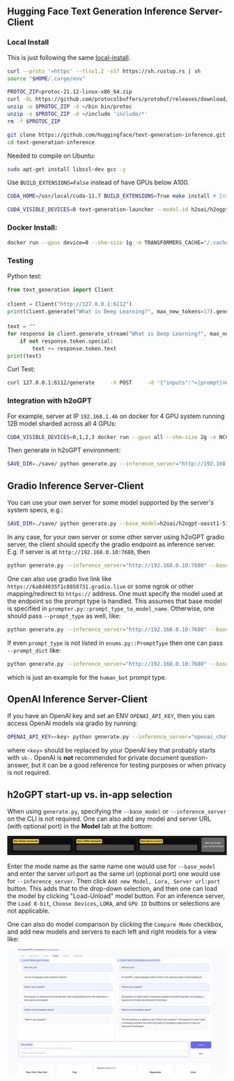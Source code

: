 ## Hugging Face Text Generation Inference Server-Client

### Local Install

This is just following the same [local-install](https://github.com/huggingface/text-generation-inference).
```bash
curl --proto '=https' --tlsv1.2 -sSf https://sh.rustup.rs | sh
source "$HOME/.cargo/env"
```

```bash
PROTOC_ZIP=protoc-21.12-linux-x86_64.zip
curl -OL https://github.com/protocolbuffers/protobuf/releases/download/v21.12/$PROTOC_ZIP
unzip -o $PROTOC_ZIP -d ~/bin bin/protoc
unzip -o $PROTOC_ZIP -d ~/include 'include/*'
rm -f $PROTOC_ZIP
```

```bash
git clone https://github.com/huggingface/text-generation-inference.git
cd text-generation-inference
```

Needed to compile on Ubuntu:
```bash
sudo apt-get install libssl-dev gcc -y
```

Use `BUILD_EXTENSIONS=False` instead of have GPUs below A100.
```bash
CUDA_HOME=/usr/local/cuda-11.7 BUILD_EXTENSIONS=True make install # Install repository and HF/transformer fork with CUDA kernels
```

```bash
CUDA_VISIBLE_DEVICES=0 text-generation-launcher --model-id h2oai/h2ogpt-gm-oasst1-en-2048-falcon-7b-v2 --port 8080  --sharded false --trust-remote-code
```

### Docker Install:
```bash
docker run --gpus device=0 --shm-size 1g -e TRANSFORMERS_CACHE="/.cache/" -p 6112:80 -v $HOME/.cache:/.cache/ -v $PWD/data:/data ghcr.io/huggingface/text-generation-inference:0.8 --model-id h2oai/h2ogpt-gm-oasst1-en-2048-falcon-7b-v2 --max-input-length 2048 --max-total-tokens 3072
```

### Testing

Python test:
```python
from text_generation import Client

client = Client("http://127.0.0.1:6112")
print(client.generate("What is Deep Learning?", max_new_tokens=17).generated_text)

text = ""
for response in client.generate_stream("What is Deep Learning?", max_new_tokens=17):
    if not response.token.special:
        text += response.token.text
print(text)
```

Curl Test:
```bash
curl 127.0.0.1:6112/generate     -X POST     -d '{"inputs":"<|prompt|>What is Deep Learning?<|endoftext|><|answer|>","parameters":{"max_new_tokens": 512, "truncate": 1024, "do_sample": true, "temperature": 0.1, "repetition_penalty": 1.2}}'     -H 'Content-Type: application/json' --user "user:bhx5xmu6UVX4"
```

### Integration with h2oGPT

For example, server at IP `192.168.1.46` on docker for 4 GPU system running 12B model sharded across all 4 GPUs:
```bash
CUDA_VISIBLE_DEVICES=0,1,2,3 docker run --gpus all --shm-size 2g -e NCCL_SHM_DISABLE=1 -e TRANSFORMERS_CACHE="/.cache/" -p 6112:80 -v $HOME/.cache:/.cache/ -v $HOME/.cache/huggingface/hub/:/data  ghcr.io/huggingface/text-generation-inference:0.8.2 --model-id h2oai/h2ogpt-oasst1-512-12b --max-input-length 2048 --max-total-tokens 3072 --sharded=true --num-shard=4 --disable-custom-kernels
```

Then generate in h2oGPT environment:
```bash
SAVE_DIR=./save/ python generate.py --inference_server="http://192.168.1.46:6112" --base_model=h2oai/h2ogpt-oasst1-512-12b
```

## Gradio Inference Server-Client

You can use your own server for some model supported by the server's system specs, e.g.:
```bash
SAVE_DIR=./save/ python generate.py --base_model=h2oai/h2ogpt-oasst1-512-12b
```

In any case, for your own server or some other server using h2oGPT gradio server, the client should specify the gradio endpoint as inference server.  E.g. if server is at `http://192.168.0.10:7680`, then
```bash
python generate.py --inference_server="http://192.168.0.10:7680" --base_model=h2oai/h2ogpt-oasst1-falcon-40b
```
One can also use gradio live link like `https://6a8d4035f1c8858731.gradio.live` or some ngrok or other mapping/redirect to `https://` address.
One must specify the model used at the endpoint so the prompt type is handled.  This assumes that base model is specified in `prompter.py::prompt_type_to_model_name`.  Otherwise, one should pass `--prompt_type` as well, like:
```bash
python generate.py --inference_server="http://192.168.0.10:7680" --base_model=foo_model --prompt_type=wizard2
```
If even `prompt_type` is not listed in `enums.py::PromptType` then one can pass `--prompt_dict` like:
```bash
python generate.py --inference_server="http://192.168.0.10:7680" --base_model=foo_model --prompt_type=custom --prompt_dict="{'PreInput': None,'PreInstruct': '',    'PreResponse': '<bot>:',    'botstr': '<bot>:',    'chat_sep': '\n',    'humanstr': '<human>:',    'promptA': '<human>: ',    'promptB': '<human>: ',    'terminate_response': ['<human>:', '<bot>:']}"
```
which is just an example for the `human_bot` prompt type.

## OpenAI Inference Server-Client

If you have an OpenAI key and set an ENV `OPENAI_API_KEY`, then you can access OpenAI models via gradio by running:
```bash
OPENAI_API_KEY=<key> python generate.py --inference_server="openai_chat" --base_model=gpt-3.5-turbo --h2ocolors=False --langchain_mode=MyData
```
where `<key>` should be replaced by your OpenAI key that probably starts with `sk-`.  OpenAI is **not** recommended for private document question-answer, but it can be a good reference for testing purposes or when privacy is not required.


## h2oGPT start-up vs. in-app selection

When using `generate.py`, specifying the `--base_model` or `--inference_server` on the CLI is not required.  One can also add any model and server URL (with optional port) in the **Model** tab at the bottom:

![Add Model](model_add.png)

Enter the mode name as the same name one would use for `--base_model` and enter the server url:port as the same url (optional port) one would use for `--inference_server`.  Then click `Add new Model, Lora, Server url:port` button.  This adds that to the drop-down selection, and then one can load the model by clicking "Load-Unload" model button.  For an inference server, the `Load 8-bit`, `Choose Devices`, `LORA`, and `GPU ID` buttons or selections are not applicable.

One can also do model comparison by clicking the `Compare Mode` checkbox, and add new models and servers to each left and right models for a view like:

![Model Compare](models_compare.png)
